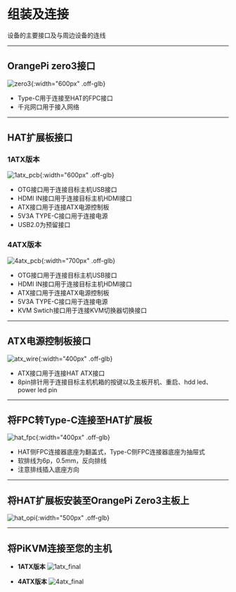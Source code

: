 # 组装及连接

设备的主要接口及与周边设备的连线

-----

## OrangePi zero3接口

![zero3](wire/zero3.png){:width="600px" .off-glb}

- Type-C用于连接至HAT的FPC接口
- 千兆网口用于接入网络

-----

## HAT扩展板接口

### 1ATX版本

![1atx_pcb](wire/1atx_pcb.png){:width="600px" .off-glb}

- OTG接口用于连接目标主机USB接口
- HDMI IN接口用于连接目标主机HDMI接口
- ATX接口用于连接ATX电源控制板
- 5V3A TYPE-C接口用于连接电源
- USB2.0为预留接口

### 4ATX版本

![4atx_pcb](wire/4atx_pcb.png){:width="700px" .off-glb}

- OTG接口用于连接目标主机USB接口
- HDMI IN接口用于连接目标主机HDMI接口
- ATX接口用于连接ATX电源控制板
- 5V3A TYPE-C接口用于连接电源
- KVM Swtich接口用于连接KVM切换器切换接口

-----

## ATX电源控制板接口

![atx_wire](wire/atx_wire.png){:width="400px" .off-glb}

- ATX接口用于连接HAT ATX接口
- 8pin排针用于连接目标主机机箱的按键以及主板开机、重启、hdd led、power led pin

-----

## 将FPC转Type-C连接至HAT扩展板

![hat_fpc](wire/hat_fpc.png){:width="400px" .off-glb}

- HAT侧FPC连接器底座为翻盖式，Type-C侧FPC连接器底座为抽屉式
- 软排线为6p，0.5mm，反向排线
- 注意排线插入底座方向

-----

## 将HAT扩展板安装至OrangePi Zero3主板上

![hat_opi](wire/hat_opi.png){:width="500px" .off-glb}

-----

## 将PiKVM连接至您的主机

- **1ATX版本**
![1atx_final](wire/1atx_final.jpg)

- **4ATX版本**
![4atx_final](wire/4atx_final.jpg)
